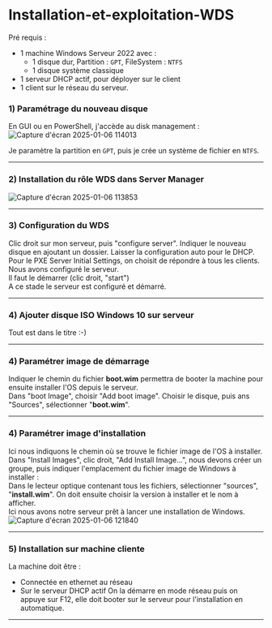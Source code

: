 # Installation-et-exploitation-WDS  

Pré requis :  
* 1 machine Windows Serveur 2022 avec :  
  - 1 disque dur, Partition : `GPT`, FileSystem : `NTFS`  
  - 1 disque système classique  
* 1 serveur DHCP actif, pour déployer sur le client  
* 1 client sur le réseau du serveur.

### 1) Paramétrage du nouveau disque  
En GUI ou en PowerShell, j'accède au disk management :  
![Capture d'écran 2025-01-06 114013](https://github.com/user-attachments/assets/5166d308-6a20-4c5d-9139-077814030c26)

Je paramètre la partition en `GPT`, puis je crée un système de fichier en `NTFS`.  

---
### 2) Installation du rôle WDS dans Server Manager  

![Capture d'écran 2025-01-06 113853](https://github.com/user-attachments/assets/2c12ec26-7a6a-4bff-a25f-7bc885f1b797)

---
### 3) Configuration du WDS  
Clic droit sur mon serveur, puis "configure server". Indiquer le nouveau disque en ajoutant un dossier. Laisser la configuration auto pour le DHCP. Pour le PXE Server Initial Settings, on choisit de répondre à tous les clients.   
Nous avons configuré le serveur.  
Il faut le démarrer (clic droit, "start")  
A ce stade le serveur est configuré et démarré.  

---
### 4) Ajouter disque ISO Windows 10 sur serveur  
Tout est dans le titre :-)  

---
### 4) Paramétrer image de démarrage  
Indiquer le chemin du fichier **boot.wim** permettra de booter la machine pour ensuite installer l'OS depuis le serveur.  
Dans "boot Image", choisir "Add boot image". Choisir le disque, puis ans "Sources", sélectionner "**boot.wim**".  

---
### 4) Paramétrer image d'installation  
Ici nous indiquons le chemin où se trouve le fichier image de l'OS à installer.  
Dans "Install Images", clic droit, "Add Install Image...", nous devons créer un groupe, puis indiquer l'emplacement du fichier image de Windows à installer :  
Dans le lecteur optique contenant tous les fichiers, sélectionner "sources", "**install.wim**". On doit ensuite choisir la version à installer et le nom à afficher.  
Ici nous avons notre serveur prêt à lancer une installation de Windows.  
![Capture d'écran 2025-01-06 121840](https://github.com/user-attachments/assets/60ce8198-b7df-4fcd-99e1-c2738a3eaba5)  


---
### 5) Installation sur machine cliente  
La machine doit être :  
* Connectée en ethernet au réseau  
* Sur le serveur DHCP actif
On la démarre en mode réseau puis on appuye sur F12, elle doit booter sur le serveur pour l'installation en automatique.  

---
